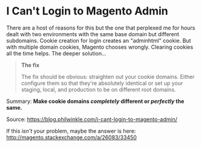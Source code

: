 # I Can't Login to Magento Admin

There are a host of reasons for this but the one that perplexed me for hours dealt with two environments with the same base domain but different subdomains. Cookie creation for login creates an "adminhtml" cookie. But with multiple domain cookies, Magento chooses wrongly. Clearing cookies all the time helps. The deeper solution...


> **The fix**
>
> The fix should be obvious: straighten out your cookie domains. Either configure them so that they're absolutely identical or set up your staging, local, and production to be on different root domains.

Summary: **Make cookie domains _completely_ different or _perfectly_ the same.**

Source: https://blog.philwinkle.com/i-cant-login-to-magento-admin/

If this _isn't_ your problem, maybe the answer is here: http://magento.stackexchange.com/a/26083/33450

